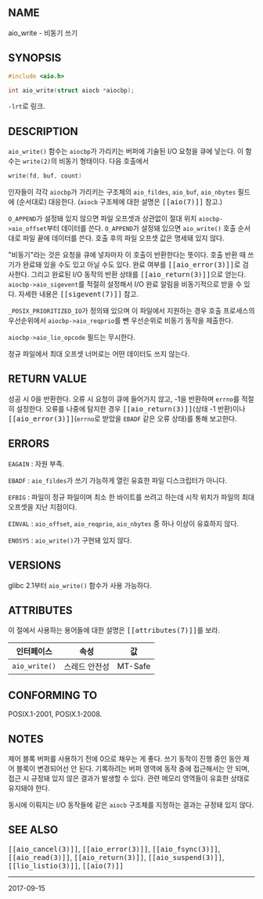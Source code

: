 ## NAME

aio_write - 비동기 쓰기

## SYNOPSIS

```c
#include <aio.h>

int aio_write(struct aiocb *aiocbp);
```

`-lrt`로 링크.

## DESCRIPTION

`aio_write()` 함수는 `aiocbp`가 가리키는 버퍼에 기술된 I/O 요청을 큐에 넣는다. 이 함수는 `write(2)`의 비동기 형태이다. 다음 호출에서

```c
write(fd, buf, count)
```

인자들이 각각 `aiocbp`가 가리키는 구조체의 `aio_fildes`, `aio_buf`, `aio_nbytes` 필드에 (순서대로) 대응한다. (`aiocb` 구조체에 대한 설명은 <tt>[[aio(7)]]</tt> 참고.)

`O_APPEND`가 설정돼 있지 않으면 파일 오프셋과 상관없이 절대 위치 `aiocbp->aio_offset`부터 데이터를 쓴다. `O_APPEND`가 설정돼 있으면 `aio_write()` 호출 순서대로 파일 끝에 데이터를 쓴다. 호출 후의 파일 오프셋 값은 명세돼 있지 않다.

"비동기"라는 것은 요청을 큐에 넣자마자 이 호출이 반환한다는 뜻이다. 호출 반환 때 쓰기가 완료돼 있을 수도 있고 아닐 수도 있다. 완료 여부를 <tt>[[aio_error(3)]]</tt>로 검사한다. 그리고 완료된 I/O 동작의 반환 상태를 <tt>[[aio_return(3)]]</tt>으로 얻는다. `aiocbp->aio_sigevent`를 적절히 설정해서 I/O 완료 알림을 비동기적으로 받을 수 있다. 자세한 내용은 <tt>[[sigevent(7)]]</tt> 참고.

`_POSIX_PRIORITIZED_IO`가 정의돼 있으며 이 파일에서 지원하는 경우 호출 프로세스의 우선순위에서 `aiocbp->aio_reqprio`를 뺀 우선순위로 비동기 동작을 제출한다.

`aiocbp->aio_lio_opcode` 필드는 무시한다.

정규 파일에서 최대 오프셋 너머로는 어떤 데이터도 쓰지 않는다.

## RETURN VALUE

성공 시 0을 반환한다. 오류 시 요청이 큐에 들어가지 않고, -1을 반환하며 `errno`를 적절히 설정한다. 오류를 나중에 탐지한 경우 <tt>[[aio_return(3)]]</tt>(상태 -1 반환)이나 <tt>[[aio_error(3)]]</tt>(`errno`로 받았을 `EBADF` 같은 오류 상태)를 통해 보고한다.

## ERRORS

`EAGAIN`
:   자원 부족.

`EBADF`
:   `aio_fildes`가 쓰기 가능하게 열린 유효한 파일 디스크립터가 아니다.

`EFBIG`
:   파일이 정규 파일이며 최소 한 바이트를 쓰려고 하는데 시작 위치가 파일의 최대 오프셋을 지난 지점이다.

`EINVAL`
:   `aio_offset`, `aio_reqprio`, `aio_nbytes` 중 하나 이상이 유효하지 않다.

`ENOSYS`
:   `aio_write()`가 구현돼 있지 않다.

## VERSIONS

glibc 2.1부터 `aio_write()` 함수가 사용 가능하다.

## ATTRIBUTES

이 절에서 사용하는 용어들에 대한 설명은 <tt>[[attributes(7)]]</tt>를 보라.

| 인터페이스 | 속성 | 값 |
| --- | --- | --- |
| `aio_write()` | 스레드 안전성 | MT-Safe |

## CONFORMING TO

POSIX.1-2001, POSIX.1-2008.

## NOTES

제어 블록 버퍼를 사용하기 전에 0으로 채우는 게 좋다. 쓰기 동작이 진행 중인 동안 제어 블록이 변경되어선 안 된다. 기록하려는 버퍼 영역에 동작 중에 접근해서는 안 되며, 접근 시 규정돼 있지 않은 결과가 발생할 수 있다. 관련 메모리 영역들이 유효한 상태로 유지돼야 한다.

동시에 이뤄지는 I/O 동작들에 같은 `aiocb` 구조체를 지정하는 결과는 규정돼 있지 않다.

## SEE ALSO

<tt>[[aio_cancel(3)]]</tt>, <tt>[[aio_error(3)]]</tt>, <tt>[[aio_fsync(3)]]</tt>, <tt>[[aio_read(3)]]</tt>, <tt>[[aio_return(3)]]</tt>, <tt>[[aio_suspend(3)]]</tt>, <tt>[[lio_listio(3)]]</tt>, <tt>[[aio(7)]]</tt>

----

2017-09-15
